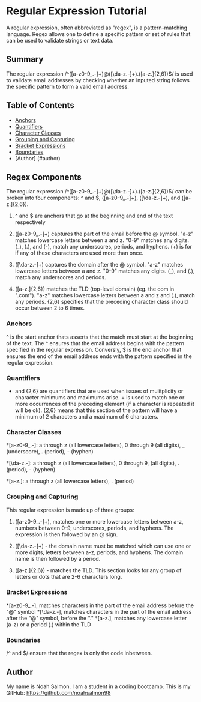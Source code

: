 # Regular Expression Tutorial

A regular expression, often abbreviated as "regex", is a  pattern-matching language. Regex allows one to define a specific pattern or set of rules that can be used to validate strings or text data.



## Summary

The regular expression /^([a-z0-9_.-]+)@([\da-z.-]+).([a-z.]{2,6})$/ is used to validate email addresses by checking whether an inputed string follows the specific pattern to form a valid email address.

## Table of Contents

- [Anchors](#anchors)
- [Quantifiers](#quantifiers)
- [Character Classes](#character-classes)
- [Grouping and Capturing](#grouping-and-capturing)
- [Bracket Expressions](#bracket-expressions)
- [Boundaries](#boundaries)
- [Author] (#author)



## Regex Components

The regular expression /^([a-z0-9_.-]+)@([\da-z.-]+).([a-z.]{2,6})$/ can be broken into four components: ^ and $, ([a-z0-9_.-]+), ([\da-z.-]+), and ([a-z.]{2,6}).

1. ^ and $ are anchors that go at the beginning and end of the text respectively

2. ([a-z0-9_.-]+) captures the part of the email before the @ symbol. "a-z" matches lowercase letters between a and z. "0-9" matches any digits. (_), (.), and (-), match any underscores, periods, and hyphens. (+) is for if any of these characters are used more than once.

3. ([\da-z.-]+) captures the domain after the @ symbol. "a-z" matches lowercase letters between a and z. "0-9" matches any digits. (_), and (.), match any underscores and periods.

4. ([a-z.]{2,6}) matches the TLD (top-level domain) (eg. the com in ".com"). "a-z" matches lowercase letters between a and z and (.), match any periods. {2,6} specifies that the preceding character class should occur between 2 to 6 times.


### Anchors

^ is the start anchor thats asserts that the match must start at the beginning of the text. The ^ ensures that the email address  begins with the pattern specified in the regular expression. Conversly, $ is the end anchor that ensures the end of the email address ends with the pattern specified in the regular expression.


### Quantifiers

+ and {2,6} are quantifiers that are used when issues of mulitplicity or character minimums and maximums arise. + is used to match one or more occurrences of the preceding element (if a character is repeated it will be ok). {2,6} means that this section of the pattern will have a minimum of 2 characters and a maximum of 6 characters.

### Character Classes

*[a-z0-9_.-]: a through z (all lowercase letters), 0 through 9 (all digits), _ (underscore), . (period), - (hyphen)

*[\da-z.-]: a through z (all lowercase letters), 0 through 9, (all digits), . (period), - (hyphen)

*[a-z.]: a through z (all lowercase letters), . (period)


### Grouping and Capturing

This regular expression is made up of three groups:

1. ([a-z0-9_.-]+), matches one or more lowercase letters between a-z, numbers between 0-9, underscores, periods, and hyphens. The expression is then followed by an @ sign.

2. ([\da-z.-]+) - the domain name must be matched which can use one or more digits, letters between a-z, periods, and hyphens. The domain name is then followed by a period.

3. ([a-z.]{2,6}) - matches the TLD. This section looks for any group of letters or dots that are 2-6 characters long.

### Bracket Expressions

*[a-z0-9_.-], matches characters in the part of the email address before the "@" symbol
*[\da-z.-], matches characters in the part of the email address after the "@" symbol, before the "."
*[a-z.], matches any lowercase letter (a-z) or a period (.) within the TLD

### Boundaries

/^ and $/ ensure that the regex is only the code inbetween.

## Author

My name is Noah Salmon. I am a student in a coding bootcamp. This is my GitHub: https://github.com/noahsalmon98

